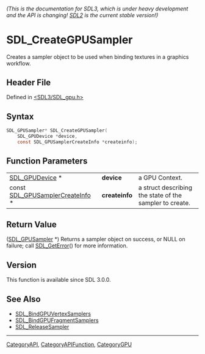 ###### (This is the documentation for SDL3, which is under heavy development and the API is changing! [SDL2](https://wiki.libsdl.org/SDL2/) is the current stable version!)
# SDL_CreateGPUSampler

Creates a sampler object to be used when binding textures in a graphics workflow.

## Header File

Defined in [<SDL3/SDL_gpu.h>](https://github.com/libsdl-org/SDL/blob/main/include/SDL3/SDL_gpu.h)

## Syntax

```c
SDL_GPUSampler* SDL_CreateGPUSampler(
    SDL_GPUDevice *device,
    const SDL_GPUSamplerCreateInfo *createinfo);
```

## Function Parameters

|                                                              |                |                                                         |
| ------------------------------------------------------------ | -------------- | ------------------------------------------------------- |
| [SDL_GPUDevice](SDL_GPUDevice) *                             | **device**     | a GPU Context.                                          |
| const [SDL_GPUSamplerCreateInfo](SDL_GPUSamplerCreateInfo) * | **createinfo** | a struct describing the state of the sampler to create. |

## Return Value

([SDL_GPUSampler](SDL_GPUSampler) *) Returns a sampler object on success,
or NULL on failure; call [SDL_GetError](SDL_GetError)() for more
information.

## Version

This function is available since SDL 3.0.0.

## See Also

- [SDL_BindGPUVertexSamplers](SDL_BindGPUVertexSamplers)
- [SDL_BindGPUFragmentSamplers](SDL_BindGPUFragmentSamplers)
- [SDL_ReleaseSampler](SDL_ReleaseSampler)

----
[CategoryAPI](CategoryAPI), [CategoryAPIFunction](CategoryAPIFunction), [CategoryGPU](CategoryGPU)

